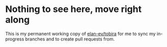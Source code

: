 # Nothing to see here, move right along

This is my permanent working copy of [elan-ev/tobira](https://github.com/elan-ev/tobira)
for me to sync my in-progress branches and to create pull requests from.
